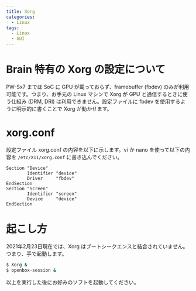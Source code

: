 ```yaml
---
title: Xorg
categories:
  - Linux
tags:
  - Linux
  - GUI
---
```



# Brain 特有の Xorg の設定について

PW-Sx7 までは SoC に GPU が載っておらず、framebuffer (fbdev) のみが利用可能です。つまり、お手元の Linux マシンで Xorg が GPU と通信するときに使う仕組み (DRM, DRI) は利用できません。設定ファイルに fbdev を使用するように明示的に書くことで Xorg が動かせます。


# xorg.conf

設定ファイル xorg.conf の内容を以下に示します。vi か nano を使って以下の内容を `/etc/X11/xorg.conf` に書き込んでください。

```
Section "Device"
        Identifier "device"
        Driver     "fbdev"
EndSection
Section "Screen"
        Identifier "screen"
        Device     "device"
EndSection
```


# 起こし方

2021年2月23日現在では、Xorg はブートシークエンスと結合されていません。つまり、手で起動します。

```sh
$ Xorg &
$ openbox-session &
```

以上を実行した後にお好みのソフトを起動してください。

